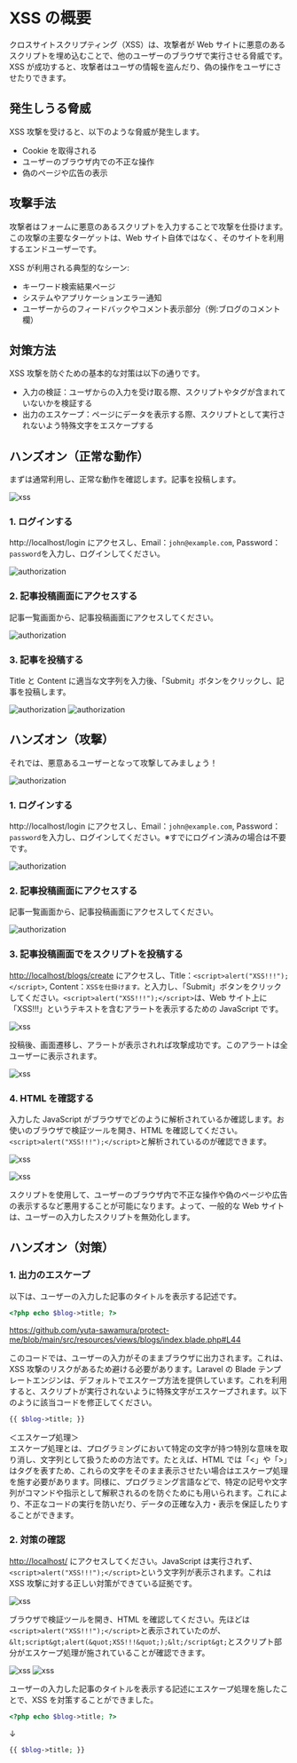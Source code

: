 # XSS の概要

クロスサイトスクリプティング（XSS）は、攻撃者が Web サイトに悪意のあるスクリプトを埋め込むことで、他のユーザーのブラウザで実行させる脅威です。XSS が成功すると、攻撃者はユーザの情報を盗んだり、偽の操作をユーザにさせたりできます。

## 発生しうる脅威

XSS 攻撃を受けると、以下のような脅威が発生します。

-   Cookie を取得される
-   ユーザーのブラウザ内での不正な操作
-   偽のページや広告の表示

## 攻撃手法

攻撃者はフォームに悪意のあるスクリプトを入力することで攻撃を仕掛けます。この攻撃の主要なターゲットは、Web サイト自体ではなく、そのサイトを利用するエンドユーザーです。

XSS が利用される典型的なシーン:

-   キーワード検索結果ページ
-   システムやアプリケーションエラー通知
-   ユーザーからのフィードバックやコメント表示部分（例:ブログのコメント欄）

## 対策方法

XSS 攻撃を防ぐための基本的な対策は以下の通りです。

-   入力の検証：ユーザからの入力を受け取る際、スクリプトやタグが含まれていないかを検証する
-   出力のエスケープ：ページにデータを表示する際、スクリプトとして実行されないよう特殊文字をエスケープする

## ハンズオン（正常な動作）

まずは通常利用し、正常な動作を確認します。記事を投稿します。

![xss](../img/xss1.png)

### 1. ログインする

http://localhost/login にアクセスし、Email：`john@example.com`, Password：`password`を入力し、ログインしてください。

![authorization](../img/xss2.png)

### 2. 記事投稿画面にアクセスする

記事一覧画面から、記事投稿画面にアクセスしてください。

![authorization](../img/xss3.png)

### 3. 記事を投稿する

Title と Content に適当な文字列を入力後、「Submit」ボタンをクリックし、記事を投稿します。

![authorization](../img/xss4.png)
![authorization](../img/xss5.png)

## ハンズオン（攻撃）

それでは、悪意あるユーザーとなって攻撃してみましょう！

![authorization](../img/xss6.png)

### 1. ログインする

http://localhost/login にアクセスし、Email：`john@example.com`, Password：`password`を入力し、ログインしてください。※すでにログイン済みの場合は不要です。

![authorization](../img/xss2.png)

### 2. 記事投稿画面にアクセスする

記事一覧画面から、記事投稿画面にアクセスしてください。

![authorization](../img/xss3.png)

### 3. 記事投稿画面でをスクリプトを投稿する

<http://localhost/blogs/create> にアクセスし、Title：`<script>alert("XSS!!!");</script>`, Content：`XSSを仕掛けます。`と入力し、「Submit」ボタンをクリックしてください。`<script>alert("XSS!!!");</script>`は、Web サイト上に「XSS!!!」というテキストを含むアラートを表示するための JavaScript です。

![xss](../img/xss12.png)

投稿後、画面遷移し、アラートが表示されれば攻撃成功です。このアラートは全ユーザーに表示されます。

![xss](../img/xss7.png)

### 4. HTML を確認する

入力した JavaScript がブラウザでどのように解析されているか確認します。お使いのブラウザで検証ツールを開き、HTML を確認してください。`<script>alert("XSS!!!");</script>`と解析されているのが確認できます。

![xss](../img/xss8.png)

![xss](../img/xss9.png)

スクリプトを使用して、ユーザーのブラウザ内で不正な操作や偽のページや広告の表示するなど悪用することが可能になります。よって、一般的な Web サイトは、ユーザーの入力したスクリプトを無効化します。

## ハンズオン（対策）

### 1. 出力のエスケープ

以下は、ユーザーの入力した記事のタイトルを表示する記述です。

```php
<?php echo $blog->title; ?>
```

<https://github.com/yuta-sawamura/protect-me/blob/main/src/resources/views/blogs/index.blade.php#L44>

このコードでは、ユーザーの入力がそのままブラウザに出力されます。これは、XSS 攻撃のリスクがあるため避ける必要があります。Laravel の Blade テンプレートエンジンは、デフォルトでエスケープ方法を提供しています。これを利用すると、スクリプトが実行されないように特殊文字がエスケープされます。以下のように該当コードを修正してください。

```php
{{ $blog->title; }}
```

＜エスケープ処理＞  
エスケープ処理とは、プログラミングにおいて特定の文字が持つ特別な意味を取り消し、文字列として扱うための方法です。たとえば、HTML では「<」や「>」はタグを表すため、これらの文字をそのまま表示させたい場合はエスケープ処理を施す必要があります。同様に、プログラミング言語などで、特定の記号や文字列がコマンドや指示として解釈されるのを防ぐためにも用いられます。これにより、不正なコードの実行を防いだり、データの正確な入力・表示を保証したりすることができます。

### 2. 対策の確認

<http://localhost/> にアクセスしてください。JavaScript は実行されず、`<script>alert("XSS!!!");</script>`という文字列が表示されます。これは XSS 攻撃に対する正しい対策ができている証拠です。

![xss](../img/xss10.png)

ブラウザで検証ツールを開き、HTML を確認してください。先ほどは`<script>alert("XSS!!!");</script>`と表示されていたのが、`&lt;script&gt;alert(&quot;XSS!!!&quot;);&lt;/script&gt;`とスクリプト部分がエスケープ処理が施されていることが確認できます。

![xss](../img/xss8.png)
![xss](../img/xss11.png)

ユーザーの入力した記事のタイトルを表示する記述にエスケープ処理を施したことで、XSS を対策することができました。

```php
<?php echo $blog->title; ?>
```

↓

```php
{{ $blog->title; }}
```
